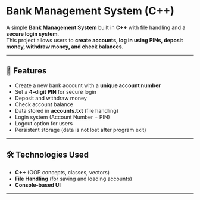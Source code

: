 # Bank Management System (C++)

A simple **Bank Management System** built in **C++** with file handling and a **secure login system**.  
This project allows users to **create accounts, log in using PINs, deposit money, withdraw money, and check balances**.  


---

## 🚀 Features
- Create a new bank account with a **unique account number**
- Set a **4-digit PIN** for secure login
- Deposit and withdraw money
- Check account balance
- Data stored in **accounts.txt** (file handling)
- Login system (Account Number + PIN)
- Logout option for users
- Persistent storage (data is not lost after program exit)

---

## 🛠️ Technologies Used
- **C++** (OOP concepts, classes, vectors)
- **File Handling** (for saving and loading accounts)
- **Console-based UI**

---

